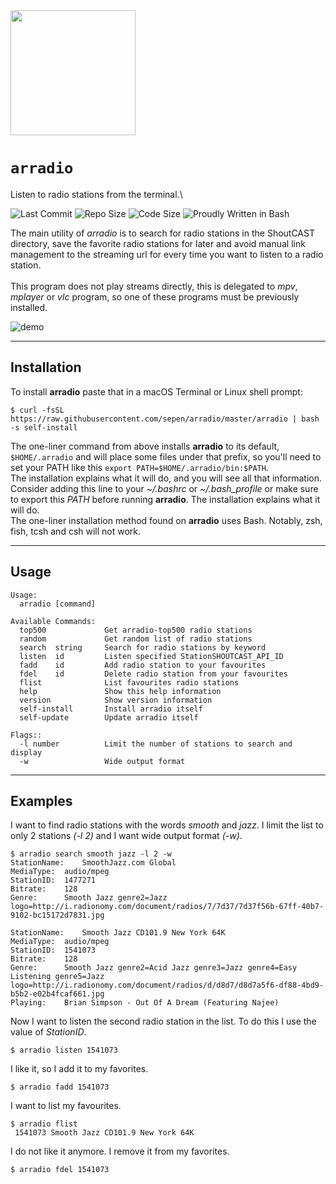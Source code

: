 <img src="https://github.com/sepen/arradio/assets/11802175/5a96278b-19ff-4e06-8871-846adb48d3fd" width="200">

# `arradio`

Listen to radio stations from the terminal.\

![Last Commit](https://img.shields.io/github/last-commit/sepen/k8kreator)
![Repo Size](https://img.shields.io/github/repo-size/sepen/k8kreator)
![Code Size](https://img.shields.io/github/languages/code-size/sepen/k8kreator)
![Proudly Written in Bash](https://img.shields.io/badge/written%20in-bash-ff69b4)

The main utility of _arradio_ is to search for radio stations in the ShoutCAST directory, save the favorite radio stations for later and avoid manual link management to the streaming url for every time you want to listen to a radio station.\
\
This program does not play streams directly, this is delegated to _mpv_, _mplayer_ or _vlc_ program, so one of these programs must be previously installed.

![demo](demo/arradio.gif)

---

## Installation

To install **arradio** paste that in a macOS Terminal or Linux shell prompt:
```
$ curl -fsSL https://raw.githubusercontent.com/sepen/arradio/master/arradio | bash -s self-install
```

The one-liner command from above installs **arradio** to its default, `$HOME/.arradio` and will place some files under that prefix, so you'll need to set your PATH like this `export PATH=$HOME/.arradio/bin:$PATH`. \
The installation explains what it will do, and you will see all that information. Consider adding this line to your _~/.bashrc_ or _~/.bash_profile_ or make sure to export this _PATH_ before running **arradio**. The installation explains what it will do. \
The one-liner installation method found on **arradio** uses Bash. Notably, zsh, fish, tcsh and csh will not work.

---

## Usage
```
Usage:
  arradio [command]

Available Commands:
  top500             Get arradio-top500 radio stations
  random             Get random list of radio stations
  search  string     Search for radio stations by keyword
  listen  id         Listen specified StationSHOUTCAST_API_ID
  fadd    id         Add radio station to your favourites
  fdel    id         Delete radio station from your favourites
  flist              List favourites radio stations
  help               Show this help information
  version            Show version information
  self-install       Install arradio itself
  self-update        Update arradio itself

Flags::
  -l number          Limit the number of stations to search and display
  -w                 Wide output format
```

---

## Examples

I want to find radio stations with the words _smooth_ and _jazz_. I limit the list to only 2 stations _(-l 2)_ and I want wide output format _(-w)_.
```
$ arradio search smooth jazz -l 2 -w
StationName:	SmoothJazz.com Global
MediaType:	audio/mpeg
StationID:	1477271
Bitrate:	128
Genre:		Smooth Jazz genre2=Jazz logo=http://i.radionomy.com/document/radios/7/7d37/7d37f56b-67ff-40b7-9102-bc15172d7831.jpg

StationName:	Smooth Jazz CD101.9 New York 64K
MediaType:	audio/mpeg
StationID:	1541073
Bitrate:	128
Genre:		Smooth Jazz genre2=Acid Jazz genre3=Jazz genre4=Easy Listening genre5=Jazz logo=http://i.radionomy.com/document/radios/d/d8d7/d8d7a5f6-df88-4bd9-b5b2-e02b4fcaf661.jpg
Playing:	Brian Simpson - Out Of A Dream (Featuring Najee)
```

Now I want to listen the second radio station in the list. To do this I use the value of _StationID_.
```
$ arradio listen 1541073
```

I like it, so I add it to my favorites.
```
$ arradio fadd 1541073
```

I want to list my favourites.
```
$ arradio flist
 1541073 Smooth Jazz CD101.9 New York 64K
```

I do not like it anymore. I remove it from my favorites.
```
$ arradio fdel 1541073
```
